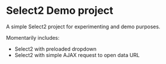 # Select2 Demo project

A simple Select2 project for experimenting and demo purposes.

Momentarily includes:
* Select2 with preloaded dropdown
* Select2 with simple AJAX request to open data URL
